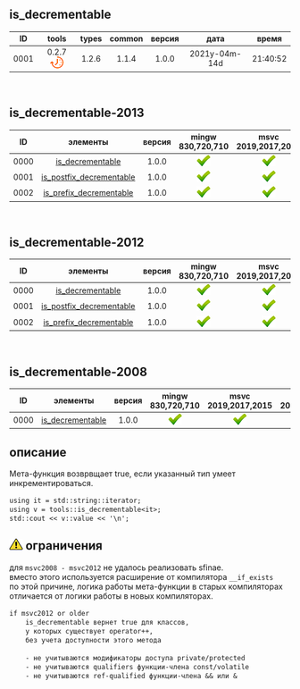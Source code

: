 ﻿
[P]: ../../../icons/progress.png
[V]: ../../../icons/success.png
[X]: ../../../icons/failed.png
[D]: ../../../icons/danger.png
[E]: ../../../icons/empty.png
[N]: ../../../icons/na.png

is_decrementable
---

| **ID** | tools           | types | common | версия |     дата      |  время   |  
|:------:|:---------------:|:-----:|:------:|:------:|:-------------:|:--------:|  
|  0001  | 0.2.7 [![P]][M] | 1.2.6 | 1.1.4  | 1.0.0  | 2021y-04m-14d | 21:40:52 |  
<br/>

is_decrementable-2013
---

| **ID** | элементы                      | версия | mingw 830,720,710 | msvc 2019,2017,2015 | msvc 2013,2012,2010,2008                |  
|:------:|:-----------------------------:|:------:|:-----------------:|:-------------------:|:---------------------------------------:|  
|  0000  | [is_decrementable][M]         | 1.0.0  |   [![V]][MINGW]   |   [![V]][VS-NEW]    | [![V]][0] [![N]][0] [![N]][0] [![N]][0] |  
|  0001  | [is_postfix_decrementable][M] | 1.0.0  |   [![V]][MINGW]   |   [![V]][VS-NEW]    | [![V]][0] [![N]][0] [![N]][0] [![N]][0] |  
|  0002  | [is_prefix_decrementable][M]  | 1.0.0  |   [![V]][MINGW]   |   [![V]][VS-NEW]    | [![V]][0] [![N]][0] [![N]][0] [![N]][0] |  
<br/>

is_decrementable-2012
---

| **ID** | элементы                      | версия | mingw 830,720,710 | msvc 2019,2017,2015 | msvc 2013,2012,2010,2008                |  
|:------:|:-----------------------------:|:------:|:-----------------:|:-------------------:|:---------------------------------------:|  
|  0000  | [is_decrementable][M]         | 1.0.0  |   [![V]][MINGW]   |   [![V]][VS-NEW]    | [![V]][0] [![V]][0] [![N]][0] [![N]][0] |  
|  0001  | [is_postfix_decrementable][M] | 1.0.0  |   [![V]][MINGW]   |   [![V]][VS-NEW]    | [![V]][0] [![V]][0] [![N]][0] [![N]][0] |  
|  0002  | [is_prefix_decrementable][M]  | 1.0.0  |   [![V]][MINGW]   |   [![V]][VS-NEW]    | [![V]][0] [![V]][0] [![N]][0] [![N]][0] |  
<br/>

is_decrementable-2008
---

| **ID** | элементы              | версия | mingw 830,720,710 | msvc 2019,2017,2015 | msvc 2013,2012,2010,2008 |  
|:------:|:---------------------:|:------:|:-----------------:|:-------------------:|:------------------------:|  
|  0000  | [is_decrementable][M] | 1.0.0  |   [![V]][MINGW]   |   [![V]][VS-NEW]    | [![V]][VS-OLD]           |  

[M]:       #is_decrementable     "true, для типов, которые поддерживают декремент"  
[MINGW]:   #mingw-new            "поддержка компиляторов mingw"  
[VS-NEW]:  #msvc-new             "поддержка новых компиляторов msvc"  
[VS-OLD]:  #msvc-old             "поддержка старых компиляторов msvc"  
[0]:       #-ограничения         "старые компиляторы не различают префикс и постфикс"  

описание
--------
Мета-функция возврвщает true, 
если указанный тип умеет инкрементироваться.

```
using it = std::string::iterator;
using v = tools::is_decrementable<it>;
std::cout << v::value << '\n';
```

[![D]][M] ограничения
---------------------
для  `msvc2008 - msvc2012` не удалось реализовать sfinae.  
вместо этого используется расширение от компилятора `__if_exists`  
по этой причине, логика работы мета-функции в старых компиляторах 
отличается от логики работы в новых компиляторах.  
```
if msvc2012 or older
    is_decrementable вернет true для классов,
    у которых существует operator++,
    без учета доступности этого метода
    
    - не учитываются модификаторы доступа private/protected
    - не учитываются qualifiers функции-члена const/volatile
    - не учитываются ref-qualified функции-члена && или &
```



